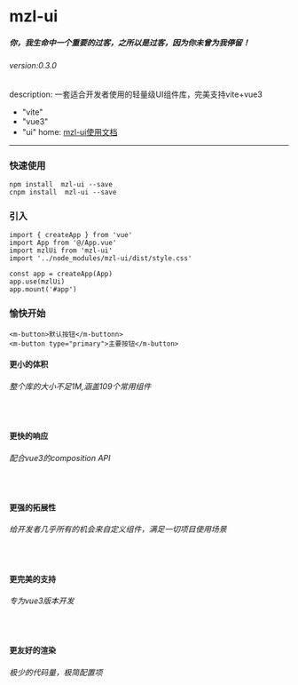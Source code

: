 # mzl-ui 
##### 你，我生命中一个重要的过客，之所以是过客，因为你未曾为我停留！
###### version:0.3.0

description: 一套适合开发者使用的轻量级UI组件库，完美支持vite+vue3

  - "vite"
  - "vue3"
  - "ui"
home: [mzl-ui使用文档](https://mzlui.codeym.com/)
***
### 快速使用
```
npm install  mzl-ui --save
cnpm install  mzl-ui --save
```
### 引入
```
import { createApp } from 'vue'
import App from '@/App.vue'
import mzlUi from 'mzl-ui'
import '../node_modules/mzl-ui/dist/style.css'

const app = createApp(App)
app.use(mzlUi)
app.mount('#app')
```
### 愉快开始
```
<m-button>默认按钮</m-buttonn> 
<m-button type="primary">主要按钮</m-button>
```

#### 更小的体积 
###### 整个库的大小不足1M,涵盖109个常用组件
<br/>

#### 更快的响应
###### 配合vue3的composition API
<br/>

#### 更强的拓展性
###### 给开发者几乎所有的机会来自定义组件，满足一切项目使用场景
<br/>

#### 更完美的支持
###### 专为vue3版本开发
<br/>

#### 更友好的渲染
###### 极少的代码量，极简配置项
<br/>
